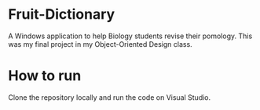 # Fruit-Dictionary
A Windows application to help Biology students revise their pomology. This was my final project in my Object-Oriented Design class.

# How to run
Clone the repository locally and run the code on Visual Studio.
